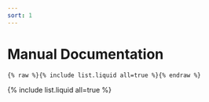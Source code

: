 ```yaml
---
sort: 1
---
```


# Manual Documentation

```
{% raw %}{% include list.liquid all=true %}{% endraw %}
```

{% include list.liquid all=true %}
